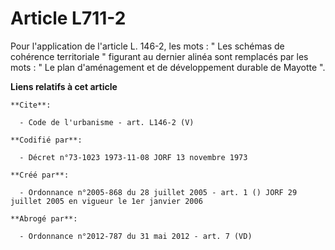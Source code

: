 # Article L711-2

Pour l'application de l'article L. 146-2, les mots : " Les schémas de cohérence territoriale " figurant au dernier alinéa
sont remplacés par les mots : " Le plan d'aménagement et de développement durable de Mayotte ".

**Liens relatifs à cet article**

	**Cite**:

	  - Code de l'urbanisme - art. L146-2 (V)

	**Codifié par**:

	  - Décret n°73-1023 1973-11-08 JORF 13 novembre 1973

	**Créé par**:

	  - Ordonnance n°2005-868 du 28 juillet 2005 - art. 1 () JORF 29 juillet 2005 en vigueur le 1er janvier 2006

	**Abrogé par**:

	  - Ordonnance n°2012-787 du 31 mai 2012 - art. 7 (VD)

